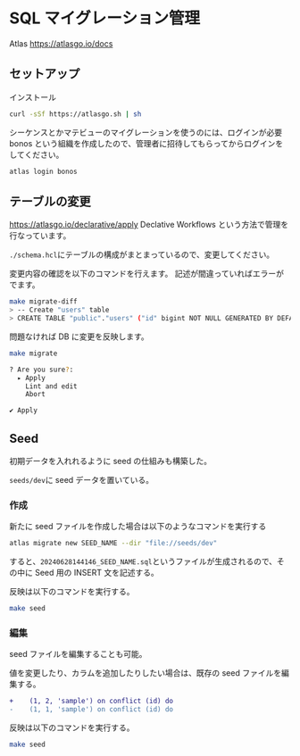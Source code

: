 # SQL マイグレーション管理

Atlas https://atlasgo.io/docs

## セットアップ

インストール

```bash
curl -sSf https://atlasgo.sh | sh
```

シーケンスとかマテビューのマイグレーションを使うのには、ログインが必要
bonos という組織を作成したので、管理者に招待してもらってからログインをしてください。

```bash
atlas login bonos
```

## テーブルの変更

https://atlasgo.io/declarative/apply
Declative Workflows という方法で管理を行なっています。

`./schema.hcl`にテーブルの構成がまとまっているので、変更してください。

変更内容の確認を以下のコマンドを行えます。
記述が間違っていればエラーがでます。

```bash
make migrate-diff
> -- Create "users" table
> CREATE TABLE "public"."users" ("id" bigint NOT NULL GENERATED BY DEFAULT AS IDENTITY, "name" > character varying(255) NOT NULL, PRIMARY KEY ("id"));
```

問題なければ DB に変更を反映します。

```bash
make migrate

? Are you sure?:
  ▸ Apply
    Lint and edit
    Abort

✔ Apply
```

## Seed

初期データを入れれるように seed の仕組みも構築した。

`seeds/dev`に seed データを置いている。

### 作成

新たに seed ファイルを作成した場合は以下のようなコマンドを実行する

```bash
atlas migrate new SEED_NAME --dir "file://seeds/dev"
```

すると、`20240628144146_SEED_NAME.sql`というファイルが生成されるので、その中に Seed 用の INSERT 文を記述する。

反映は以下のコマンドを実行する。

```bash
make seed
```

### 編集

seed ファイルを編集することも可能。

値を変更したり、カラムを追加したりしたい場合は、既存の seed ファイルを編集する。

```diff
+    (1, 2, 'sample') on conflict (id) do
-    (1, 1, 'sample') on conflict (id) do
```

反映は以下のコマンドを実行する。

```bash
make seed
```
